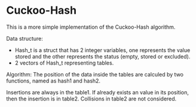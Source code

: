 # Cuckoo-Hash
This is a more simple implementation of the Cuckoo-Hash algorithm.

Data structure:
- Hash_t is a struct that has 2 integer variables, one represents the value stored and the other represents the status (empty, stored or excluded).
- 2 vectors of Hash_t representing tables.

Algorithm:
The position of the data inside the tables are calculed by two functions, named as hash1 and hash2.

Insertions are always in the table1.
If already exists an value in its position, then the insertion is in table2.
Collisions in table2 are not considered.
